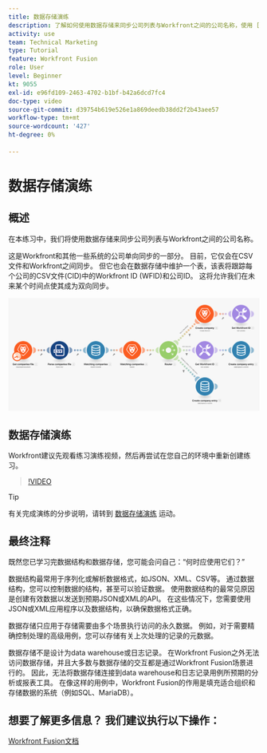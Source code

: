 ```yaml
---
title: 数据存储演练
description: 了解如何使用数据存储来同步公司列表与Workfront之间的公司名称，使用 [!DNL Adobe Workfront Fusion].
activity: use
team: Technical Marketing
type: Tutorial
feature: Workfront Fusion
role: User
level: Beginner
kt: 9055
exl-id: e96fd109-2463-4702-b1bf-b42a6dcd7fc4
doc-type: video
source-git-commit: d39754b619e526e1a869deedb38dd2f2b43aee57
workflow-type: tm+mt
source-wordcount: '427'
ht-degree: 0%

---
```


# 数据存储演练

## 概述

在本练习中，我们将使用数据存储来同步公司列表与Workfront之间的公司名称。

这是Workfront和其他一些系统的公司单向同步的一部分。 目前，它仅会在CSV文件和Workfront之间同步。 但它也会在数据存储中维护一个表，该表将跟踪每个公司的CSV文件(CID)中的Workfront ID (WFID)和公司ID。 这将允许我们在未来某个时间点使其成为双向同步。

![融合场景的图像](assets/data-structures-and-data-stores-2.png)

## 数据存储演练

Workfront建议先观看练习演练视频，然后再尝试在您自己的环境中重新创建练习。

>[!VIDEO](https://video.tv.adobe.com/v/335296/?quality=12)

>[!TIP]
>
>有关完成演练的分步说明，请转到 [数据存储演练](https://experienceleague.adobe.com/docs/workfront-learn/tutorials-workfront/fusion/exercises/data-stores.html?lang=en) 运动。


## 最终注释

既然您已学习完数据结构和数据存储，您可能会问自己：“何时应使用它们？”

数据结构最常用于序列化或解析数据格式，如JSON、XML、CSV等。 通过数据结构，您可以控制数据的结构，甚至可以验证数据。 使用数据结构的最常见原因是创建有效数据以发送到预期JSON或XML的API。 在这些情况下，您需要使用JSON或XML应用程序以及数据结构，以确保数据格式正确。

数据存储只应用于存储需要由多个场景执行访问的永久数据。 例如，对于需要精确控制处理的高级用例，您可以存储有关上次处理的记录的元数据。

数据存储不是设计为data warehouse或日志记录。 在Workfront Fusion之外无法访问数据存储，并且大多数与数据存储的交互都是通过Workfront Fusion场景进行的。 因此，无法将数据存储连接到data warehouse和日志记录用例所预期的分析或报表工具。 在像这样的用例中，Workfront Fusion的作用是填充适合组织和存储数据的系统（例如SQL、MariaDB）。

## 想要了解更多信息？ 我们建议执行以下操作：

[Workfront Fusion文档](https://experienceleague.adobe.com/docs/workfront/using/adobe-workfront-fusion/workfront-fusion-2.html?lang=en)
